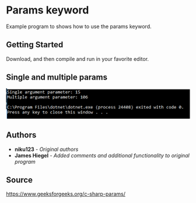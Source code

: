 # Params keyword

Example program to shows how to use the params keyword.

## Getting Started

Download, and then compile and run in your favorite editor.

## Single and multiple params
![Single and multiple params](https://github.com/JamesHiegel/CSharp_Portfolio/blob/master/Params/img/running.PNG)

## Authors

* **niku123** - *Original authors*
* **James Hiegel** - *Added comments and additional functionality to original program*

## Source

https://www.geeksforgeeks.org/c-sharp-params/